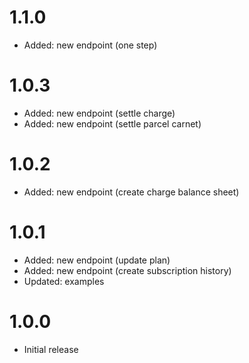 # 1.1.0

- Added: new endpoint (one step)

# 1.0.3

- Added: new endpoint (settle charge)
- Added: new endpoint (settle parcel carnet)

# 1.0.2

- Added: new endpoint (create charge balance sheet)

# 1.0.1

- Added: new endpoint (update plan)
- Added: new endpoint (create subscription history)
- Updated: examples

# 1.0.0

- Initial release